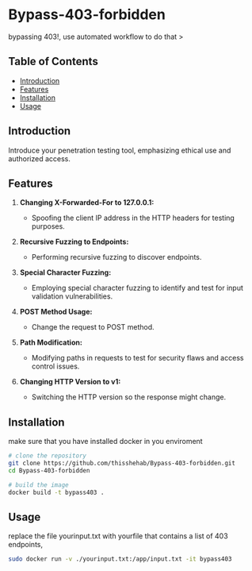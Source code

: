 # Bypass-403-forbidden
bypassing 403!, use automated workflow to do that >
## Table of Contents

- [Introduction](#introduction)
- [Features](#features)
- [Installation](#installation)
- [Usage](#usage)

## Introduction

Introduce your penetration testing tool, emphasizing ethical use and authorized access.

## Features

1. **Changing X-Forwarded-For to 127.0.0.1:**
    - Spoofing the client IP address in the HTTP headers for testing purposes.
  
2. **Recursive Fuzzing to Endpoints:**
    - Performing recursive fuzzing to discover endpoints.

3. **Special Character Fuzzing:**
    - Employing special character fuzzing to identify and test for input validation vulnerabilities.

4. **POST Method Usage:**
    - Change the request to POST method.

5. **Path Modification:**
    - Modifying paths in requests to test for security flaws and access control issues.

6. **Changing HTTP Version to v1:**
    - Switching the HTTP version so the response might change.

## Installation

make sure that you have installed docker in you enviroment

```bash
# clone the repository
git clone https://github.com/thisshehab/Bypass-403-forbidden.git
cd Bypass-403-forbidden
```

```bash
# build the image
docker build -t bypass403 .
```
## Usage
replace the file yourinput.txt with yourfile that contains a list of 403 endpoints,

```bash
sudo docker run -v ./yourinput.txt:/app/input.txt -it bypass403
```

